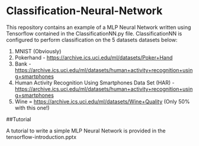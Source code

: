 # Classification-Neural-Network
This repository contains an example of a MLP Neural Network written using Tensorflow contained in the ClassificationNN.py file. ClassificationNN is configured to perform classification on the 5 datasets datasets below:

1. MNIST (Obviously)
2. Pokerhand - https://archive.ics.uci.edu/ml/datasets/Poker+Hand
3. Bank - https://archive.ics.uci.edu/ml/datasets/human+activity+recognition+using+smartphones
4. Human Activity Recognition Using Smartphones Data Set (HAR) - https://archive.ics.uci.edu/ml/datasets/human+activity+recognition+using+smartphones
5. Wine = https://archive.ics.uci.edu/ml/datasets/Wine+Quality  (Only 50% with this one!)

##Tutorial

A tutorial to write a simple MLP Neural Network is provided in the tensorflow-introduction.pptx

